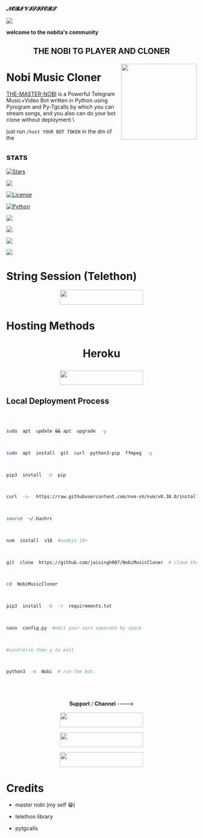 <!-- master noob's creator -->
**𝓝𝓞𝓑𝓘 𝓥𝓘𝓢𝓘𝓣𝓞𝓡𝓢**
<div><img  src="https://profile-counter.glitch.me/jaisingh007/count.svg">

**welcome to the nobita's community**
</div>

<h2  align="center">

**THE NOBI TG PLAYER AND CLONER**

  

<img  src="https://te.legra.ph/file/f261dd7488d21a5ff9c53.jpg"  align="right"  width="200"  height="200"/>

# Nobi Music Cloner

  

  

[THE-MASTER-NOBI](https://github.com/jaisingh007) is a Powerful Telegram Music+Video Bot written in Python using Pyrogram and Py-Tgcalls by which you can stream songs, and you also can do your bot clone without deployment \

just run ``/host YOUR BOT TOKEN`` in the dm of the

## sᴛᴀᴛs

<p  align="center">

<a  href="https://github.com/jaisingh007/NobiMusicCloner/stargazers"><img  src="https://img.shields.io/github/stars/jaisingh007/NobiMusicCloner?color=black&logo=github&logoColor=black&style=for-the-badge"  alt="Stars"  /></a>

<a  href="https://github.com/jaisingh007/NobiMusicCloner/network/members">  <img  src="https://img.shields.io/github/forks/jaisingh007/NobiMusicCloner?color=black&logo=github&logoColor=black&style=for-the-badge"  /></a>

<a  href="https://github.com/jaisingh007/NobiMusicCloner/blob/master/LICENSE">  <img  src="https://img.shields.io/badge/License-MIT-blueviolet?style=for-the-badge"  alt="License"  />  </a>

<a  href="https://www.python.org/">  <img  src="https://img.shields.io/badge/Written%20in-Python-skyblue?style=for-the-badge&logo=python"  alt="Python"  />  </a>

<a  href="https://pypi.org/project/Telethon/">  <img  src="https://img.shields.io/pypi/v/telethon?color=white&label=telethon&logo=python&logoColor=blue&style=for-the-badge"  /></a>

<a  href="https://pypi.org/project/Pyrogram/">  <img  src="https://img.shields.io/pypi/v/pyrogram?color=white&label=pyrogram&logo=python&logoColor=blue&style=for-the-badge"  /></a>

<a  href="https://github.com/jaisingh007/NobiMusicCloner">  <img  src="https://img.shields.io/github/repo-size/jaisingh007/NobiMusicCloner?color=skyblue&logo=github&logoColor=blue&style=for-the-badge"  /></a>

<a  href="https://github.com/jaisingh007/NobiMusicCloner/commits/jaisingh007">  <img  src="https://img.shields.io/github/last-commit/jaisingh007/NobiMusicCloner?color=black&logo=github&logoColor=black&style=for-the-badge"  /></a>

</p>




  

# String Session (Telethon)

  

  

<p  align="center"><a  href="https://replit.com/@AssadAli/String-Session-Generator">  <img  src="https://img.shields.io/badge/String%20Session-grey?style=for-the-badge&logo=web"  width="220"  height="38.45"/></a></p>


  

  

# **Hosting Methods**

  

  

# <p align="center">Heroku </p>

  

<p  align="center"><a  href="http://dashboard.heroku.com/new?template=https://github.com/jaisingh007/NobiMusicCloner">  <img  src="https://img.shields.io/badge/Deploy%20On%20Heroku-pink?style=for-the-badge&logo=heroku"  width="220"  height="38.45"/></a></p>

  

  

## Local Deployment Process

  

```sh

  

sudo  apt  update && apt  upgrade  -y

  

sudo  apt  install  git  curl  python3-pip  ffmpeg  -y

  

pip3  install  -U  pip

  

curl  -o-  https://raw.githubusercontent.com/nvm-sh/nvm/v0.38.0/install.sh | bash

  

source  ~/.bashrc

  

nvm  install  v18  #nodejs 18+

  

git  clone  https://github.com/jaisingh007/NobiMusicCloner  # clone the repo.

  

cd  NobiMusicCloner

  

pip3  install  -U  -r  requirements.txt

  

nano  config.py  #edit your vars separate by space

  

#control+x then y to exit

  

python3  -m  Nobi  # run the bot.

  

```

  

#

  

  

<p  align="center">𝐒𝐮𝐩𝐩𝐨𝐫𝐭 / 𝐂𝐡𝐚𝐧𝐧𝐞𝐥 ----> </p>

  

  

<p  align="center"><a  href="https://telegram.me/III_NOBITA_III"><img  src="https://img.shields.io/badge/ᴛᴇʟᴇɢʀᴀᴍ-𝙉𝙤𝙗𝙞𝙩𝙖-blue?&style=for-the-badge&logo=telegram"  width="220"  height="38.45"></a></p>

  

<p  align="center"><a  href="https://telegram.me/INDIAN_CHATING_CLUB"><img  src="https://img.shields.io/badge/ᴛᴇʟᴇɢʀᴀᴍ-𝐎𝐅𝐅𝐈𝐂𝐄-grey?&style=for-the-badge&logo=telegram"  width="220"  height="38.45"></a></p>

  

<p  align="center"><a  href="https://telegram.me/the_nobita_support"><img  src="https://img.shields.io/badge/ᴛᴇʟᴇɢʀᴀᴍ-ᴄʜᴀɴɴᴇʟ-black?&style=for-the-badge&logo=telegram"  width="220"  height="38.45"></a></p>

  

  

# Credits

  

  

- master nobi (my self 😁)

  

- telethon library

  

- pytgcalls